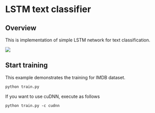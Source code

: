 # LSTM text classifier
## Overview
This is implementation of simple LSTM network for text classification.

![](https://www.researchgate.net/profile/Huy_Tien_Nguyen/publication/321259272/figure/fig2/AS:572716866433034@1513557749934/Illustration-of-our-LSTM-model-for-sentiment-classification-Each-word-is-transfered-to-a.png)

## Start training
This example demonstrates the training for IMDB dataset.

```sh
python train.py
```

If you want to use cuDNN, execute as follows

```
python train.py -c cudnn
```

